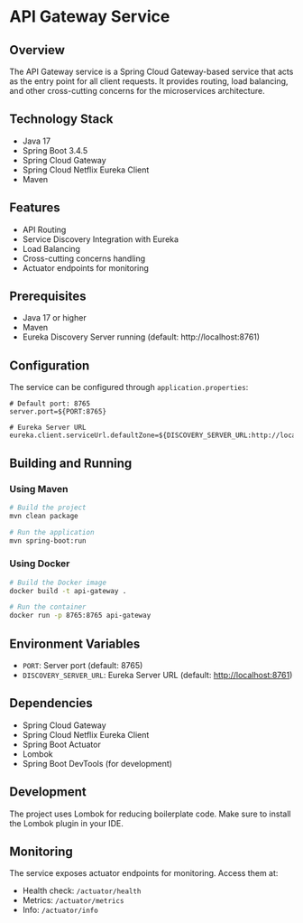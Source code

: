 # API Gateway Service

## Overview

The API Gateway service is a Spring Cloud Gateway-based service that acts as the entry point for all client requests. It provides routing, load balancing, and other cross-cutting concerns for the microservices architecture.

## Technology Stack

- Java 17
- Spring Boot 3.4.5
- Spring Cloud Gateway
- Spring Cloud Netflix Eureka Client
- Maven

## Features

- API Routing
- Service Discovery Integration with Eureka
- Load Balancing
- Cross-cutting concerns handling
- Actuator endpoints for monitoring

## Prerequisites

- Java 17 or higher
- Maven
- Eureka Discovery Server running (default: http://localhost:8761)

## Configuration

The service can be configured through `application.properties`:

```properties
# Default port: 8765
server.port=${PORT:8765}

# Eureka Server URL
eureka.client.serviceUrl.defaultZone=${DISCOVERY_SERVER_URL:http://localhost:8761}/eureka
```

## Building and Running

### Using Maven

```bash
# Build the project
mvn clean package

# Run the application
mvn spring-boot:run
```

### Using Docker

```bash
# Build the Docker image
docker build -t api-gateway .

# Run the container
docker run -p 8765:8765 api-gateway
```

## Environment Variables

- `PORT`: Server port (default: 8765)
- `DISCOVERY_SERVER_URL`: Eureka Server URL (default: <http://localhost:8761>)

## Dependencies

- Spring Cloud Gateway
- Spring Cloud Netflix Eureka Client
- Spring Boot Actuator
- Lombok
- Spring Boot DevTools (for development)

## Development

The project uses Lombok for reducing boilerplate code. Make sure to install the Lombok plugin in your IDE.

## Monitoring

The service exposes actuator endpoints for monitoring. Access them at:

- Health check: `/actuator/health`
- Metrics: `/actuator/metrics`
- Info: `/actuator/info`
